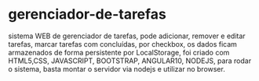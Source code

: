 # gerenciador-de-tarefas
sistema WEB de gerenciador de tarefas, pode adicionar, remover e editar tarefas, marcar tarefas com concluídas, por checkbox, os dados ficam armazenados de forma persistente por LocalStorage, foi criado com HTML5,CSS, JAVASCRIPT, BOOTSTRAP, ANGULAR10, NODEJS, para rodar o sistema, basta montar o servidor via nodejs e utilizar no browser.
